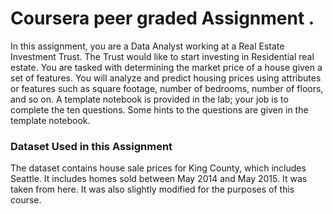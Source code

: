 # Coursera peer graded Assignment .

In this assignment, you are a Data Analyst working at a Real Estate Investment Trust. The Trust would like to start investing in Residential real estate.
You are tasked with determining the market price of a house given a set of features. You will analyze and predict housing prices using attributes or features
such as square footage, number of bedrooms, number of floors, and so on. A template notebook is provided in the lab; your job is to complete the ten questions.
Some hints to the questions are given in the template notebook.

### Dataset Used in this Assignment

The dataset contains house sale prices for King County, which includes Seattle. It includes homes sold between May 2014 and May 2015.
It was taken from here. It was also slightly modified for the purposes of this course. 
